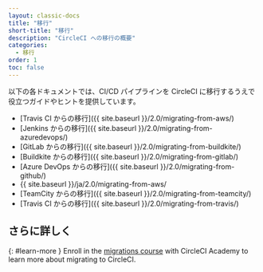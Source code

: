```yaml
---
layout: classic-docs
title: "移行"
short-title: "移行"
description: "CircleCI への移行の概要"
categories:
  - 移行
order: 1
toc: false
---
```


以下の各ドキュメントでは、CI/CD パイプラインを CircleCI に移行するうえで役立つガイドやヒントを提供しています。

* [Travis CI からの移行]({{ site.baseurl }}/2.0/migrating-from-aws/)
* [Jenkins からの移行]({{ site.baseurl }}/2.0/migrating-from-azuredevops/)
* [GitLab からの移行]({{ site.baseurl }}/2.0/migrating-from-buildkite/)
* [Buildkite からの移行]({{ site.baseurl }}/2.0/migrating-from-gitlab/)
* [Azure DevOps からの移行]({{ site.baseurl }}/2.0/migrating-from-github/)
* {{ site.baseurl }}/ja/2.0/migrating-from-aws/
* [TeamCity からの移行]({{ site.baseurl }}/2.0/migrating-from-teamcity/)
* [Travis CI からの移行]({{ site.baseurl }}/2.0/migrating-from-travis/)

## さらに詳しく
{: #learn-more }
Enroll in the [migrations course](https://academy.circleci.com/arm-course?access_code=public-2021) with CircleCI Academy to learn more about migrating to CircleCI.

